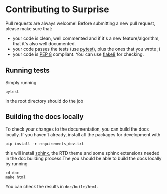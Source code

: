 Contributing to Surprise
========================

Pull requests are always welcome! Before submitting a new pull request, please
make sure that:

* your code is clean, well commented and if it's a new feature/algorithm, that
  it's also well documented.
* your code passes the tests (use [pytest](http://doc.pytest.org/en/latest/)),
  plus the ones that you wrote ;)
* your code is [PEP 8](https://www.python.org/dev/peps/pep-0008/) compliant.
  You can use [flake8](http://flake8.pycqa.org/en/latest/index.html) for
  checking.

Running tests
-------------

Simply running

    pytest

in the root directory should  do the job

Building the docs locally
-------------------------

To check your changes to the documentation, you can build the docs locally. If you haven't already, install all the packages for development with

`pip install -r requirements_dev.txt`

this will install [sphinx](http://www.sphinx-doc.org/en/1.5.1/), the RTD theme and some sphinx extensions needed in the doc building process.The you should be able to build the docs locally by running

    cd doc
    make html

You can check the results in `doc/build/html`.

